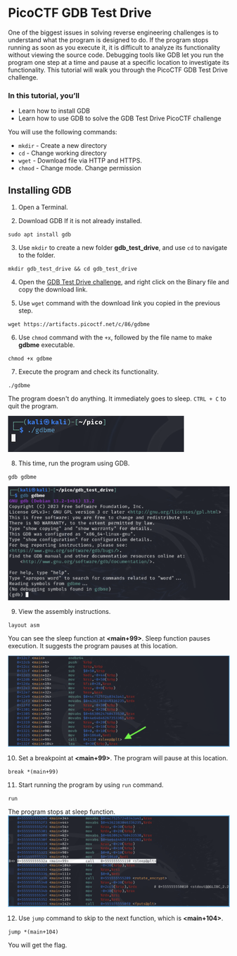 # PicoCTF GDB Test Drive

One of the biggest issues in solving reverse engineering challenges is to understand what the program is designed to do. If the program stops running as soon as you execute it, it is difficult to analyze its functionality without viewing the source code. Debugging tools like GDB let you run the program one step at a time and pause at a specific location to investigate its functionality. This tutorial will walk you through the PicoCTF GDB Test Drive challenge. 

### In this tutorial, you’ll 

- Learn how to install GDB
- Learn how to use GDB to solve the GDB Test Drive PicoCTF challenge

You will use the following commands: 
* `mkdir` - Create a new directory
* `cd` - Change working directory
* `wget` - Download file via HTTP and HTTPS. 
* `chmod` - Change mode. Change permission



## Installing GDB

1. Open a Terminal. 

2. Download GDB If it is not already installed. 
```
sudo apt install gdb
```
3. Use `mkdir` to create a new folder **gdb_test_drive**, and use `cd` to navigate to the folder. 
```
mkdir gdb_test_drive && cd gdb_test_drive
```
4. Open the [GDB Test Drive challenge](https://play.picoctf.org/practice/challenge/273?page=1&search=GDB), and right click on the Binary file and copy the download link.

5. Use `wget` command with the download link you copied in the previous step. 
```
wget https://artifacts.picoctf.net/c/86/gdbme
```
6. Use `chmod` command with the `+x`, followed by the file name to make **gdbme** executable.  
```
chmod +x gdbme
```
7. Execute the program and check its functionality.
```
./gdbme
```
The program doesn't do anything. It immediately goes to sleep. `CTRL + C` to quit the program.

<img src="https://github.com/tRumiBe/picoCTF/blob/main/images/3.png" width="400" height="82">

8. This time, run the program using GDB. 
```
gdb gdbme
```
![GDB](https://github.com/tRumiBe/picoCTF/blob/main/images/1.png)

9. View the assembly instructions.  
```
layout asm
```
You can see the sleep function at **<main+99>**. Sleep function pauses execution. It suggests the program pauses at this location.  

![GDB layout assembly](https://github.com/tRumiBe/picoCTF/blob/main/images/6.png)

10. Set a breakpoint at **<main+99>**. The program will pause at this location. 
```
break *(main+99)
```
11. Start running the program by using `run` command. 
```
run
```
The program stops at sleep function.
![Sleep function](https://github.com/tRumiBe/picoCTF/blob/main/images/5.png)


12.  Use `jump` command to skip to the next function, which is **<main+104>**.
```
jump *(main+104)
```

You will get the flag. 
